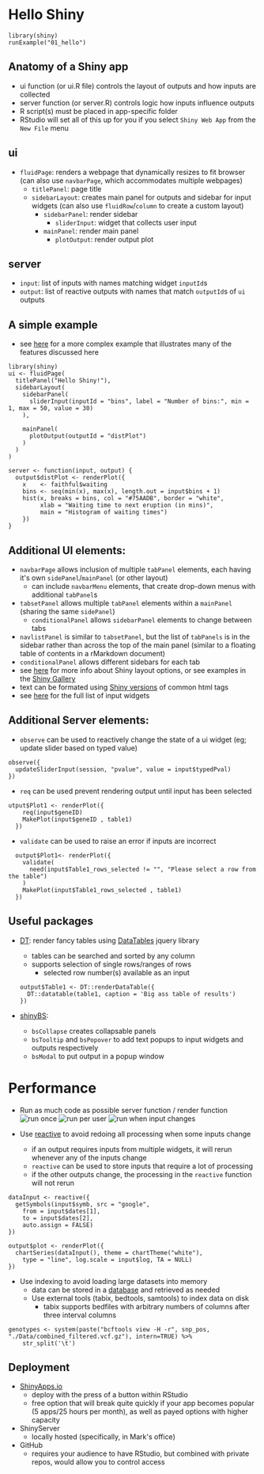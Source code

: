 # Hello Shiny
```{r}
library(shiny)
runExample("01_hello")
```
## Anatomy of a Shiny app
- ui function (or ui.R file) controls the layout of outputs and how inputs are collected
- server function (or server.R) controls logic how inputs influence outputs
- R script(s) must be placed in app-specific folder
- RStudio will set all of this up for you if you select `Shiny Web App` from the `New File` menu

## ui
- `fluidPage`: renders a webpage that dynamically resizes to fit browser (can also use `navbarPage`, which accommodates multiple webpages)
    - `titlePanel`: page title
    - `sidebarLayout`: creates main panel for outputs and sidebar for input widgets (can also use `fluidRow`/`column` to create a custom layout)
        - `sidebarPanel`: render sidebar
            - `sliderInput`: widget that collects user input
        - `mainPanel`: render main panel
            - `plotOutput`: render output plot
            
## server
- `input`: list of inputs with names matching widget `inputId`s
- `output`: list of reactive outputs with names that match `outputId`s of `ui` outputs

## A simple example 
- see [here](https://github.com/hobrien/GENEX-FB1/tree/master/Shiny/GENEX-FB1) for a more complex example that illustrates many of the features discussed here
```{r}
library(shiny)
ui <- fluidPage(
  titlePanel("Hello Shiny!"),
  sidebarLayout(
    sidebarPanel(
      sliderInput(inputId = "bins", label = "Number of bins:", min = 1, max = 50, value = 30)
    ),

    mainPanel(
      plotOutput(outputId = "distPlot")
    )
  )
)

server <- function(input, output) {
  output$distPlot <- renderPlot({
    x    <- faithful$waiting
    bins <- seq(min(x), max(x), length.out = input$bins + 1)
    hist(x, breaks = bins, col = "#75AADB", border = "white",
         xlab = "Waiting time to next eruption (in mins)",
         main = "Histogram of waiting times")
    })
}
```

## Additional UI elements:
- `navbarPage` allows inclusion of multiple `tabPanel` elements, each having it's own `sidePanel`/`mainPanel` (or other layout)
    - can include `navbarMenu` elements, that create drop-down menus with additional `tabPanel`s
- `tabsetPanel` allows multiple `tabPanel` elements within a `mainPanel` (sharing the same `sidePanel`)
    - `conditionalPanel` allows `sidebarPanel` elements to change between tabs
- `navlistPanel` is similar to `tabsetPanel`, but the list of `tabPanels` is in the sidebar rather than across the top of the main panel (similar to a floating table of contents in a rMarkdown document)
- `conditionalPanel` allows different sidebars for each tab
- see [here](https://shiny.rstudio.com/articles/layout-guide.html) for more info about Shiny layout options, or see examples in the [Shiny Gallery](https://shiny.rstudio.com/gallery)
- text can be formated using [Shiny versions](https://shiny.rstudio.com/articles/tag-glossary.html) of common html tags
- see [here](http://shiny.rstudio.com/gallery/widget-gallery.html) for the full list of input widgets

## Additional Server elements:
- `observe` can be used to reactively change the state of a ui widget (eg; update slider based on typed value)
```
observe({
  updateSliderInput(session, "pvalue", value = input$typedPval)
})
```

- `req` can be used prevent rendering output until input has been selected
```
utput$Plot1 <- renderPlot({
    req(input$geneID)
    MakePlot(input$geneID , table1)
  })
```

- `validate` can be used to raise an error if inputs are incorrect
```
  output$Plot1<- renderPlot({
    validate(
      need(input$Table1_rows_selected != "", "Please select a row from the table")
    )
    MakePlot(input$Table1_rows_selected , table1)
  })
```
## Useful packages
- [DT](https://shiny.rstudio.com/articles/datatables.html): render fancy tables using [DataTables](https://datatables.net) jquery library
    - tables can be searched and sorted by any column
    - supports selection of single rows/ranges of rows
        - selected row number(s) available as an input
    ```  
    output$Table1 <- DT::renderDataTable({
      DT::datatable(table1, caption = 'Big ass table of results')
  })
  ```
  
- [shinyBS](https://ebailey78.github.io/shinyBS):
    - `bsCollapse` creates collapsable panels
    - `bsTooltip` and `bsPopover` to add text popups to input widgets and outputs respectively
    - `bsModal` to put output in a popup window

# Performance
- Run as much code as possible server function / render function
![run once](https://shiny.rstudio.com/tutorial/written-tutorial/lesson5/images/run-once.png)
![run per user](https://shiny.rstudio.com/tutorial/written-tutorial/lesson5/images/run-once-per-user.png)
![run when input changes](https://shiny.rstudio.com/tutorial/written-tutorial/lesson5/images/run-many-times.png)

- Use [reactive](https://shiny.rstudio.com/tutorial/written-tutorial/lesson6/) to avoid redoing all processing when some inputs change
    - if an output requires inputs from multiple widgets, it will rerun whenever any of the inputs change
    - `reactive` can be used to store inputs that require a lot of processing
    - if the other outputs change, the processing in the `reactive` function will not rerun

```
dataInput <- reactive({
  getSymbols(input$symb, src = "google",
    from = input$dates[1],
    to = input$dates[2],
    auto.assign = FALSE)
})

output$plot <- renderPlot({    
  chartSeries(dataInput(), theme = chartTheme("white"),
    type = "line", log.scale = input$log, TA = NULL)
})
```

- Use indexing to avoid loading large datasets into memory
    - data can be stored in a [database](https://shiny.rstudio.com/articles/overview.html) and retrieved as needed
    - Use external tools (tabix, bedtools, samtools) to index data on disk
        - tabix supports bedfiles with arbitrary numbers of columns after three interval columns
```
genotypes <- system(paste("bcftools view -H -r", snp_pos, "./Data/combined_filtered.vcf.gz"), intern=TRUE) %>%
    str_split('\t')
```
## Deployment
- [ShinyApps.io](shttp://www.shinyapps.io)
    - deploy with the press of a button within RStudio
    - free option that will break quite quickly if your app becomes popular (5 apps/25 hours per month), as well as payed options with higher capacity
- ShinyServer
    - locally hosted (specifically, in Mark's office)
- GitHub
    - requires your audience to have RStudio, but combined with private repos, would allow you to control access
    